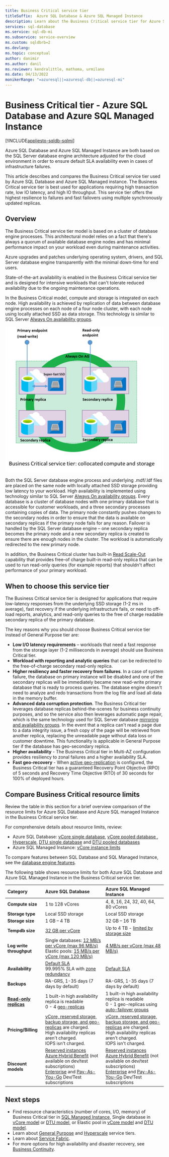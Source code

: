 ```yaml
---
title: Business Critical service tier
titleSuffix:  Azure SQL Database & Azure SQL Managed Instance
description: Learn about the Business Critical service tier for Azure SQL Database and Azure SQL Managed Instance. 
services: sql-database
ms.service: sql-db-mi
ms.subservice: service-overview
ms.custom: sqldbrb=2
ms.devlang: 
ms.topic: conceptual
author: danimir
ms.author: danil
ms.reviewer: kendralittle, mathoma, urmilano
ms.date: 04/13/2022
monikerRange: "=azuresql||=azuresql-db||=azuresql-mi"
---
```

# Business Critical tier - Azure SQL Database and Azure SQL Managed Instance 
[!INCLUDE[appliesto-sqldb-sqlmi](../includes/appliesto-sqldb-sqlmi.md)]

Azure SQL Database and Azure SQL Managed Instance are both based on the SQL Server database engine architecture adjusted for the cloud environment in order to ensure default SLA availability even in cases of infrastructure failures. 

This article describes and compares the Business Critical service tier used by Azure SQL Database and Azure SQL Managed instance. The Business Critical service tier is best used for applications requiring high transaction rate, low IO latency, and high IO throughput. This service tier offers the highest resilience to failures and fast failovers using multiple synchronously updated replicas.

## Overview

The Business Critical service tier model is based on a cluster of database engine processes. This architectural model relies on a fact that there's always a quorum of available database engine nodes and has minimal performance impact on your workload even during maintenance activities. 

Azure upgrades and patches underlying operating system, drivers, and SQL Server database engine transparently with the minimal down-time for end users. 

State-of-the-art availability is enabled in the Business Critical service tier and is designed for intensive workloads that can't tolerate reduced availability due to the ongoing maintenance operations.

In the Business Critical model, compute and storage is integrated on each node. High availability is achieved by replication of data between database engine processes on each node of a four node cluster, with each node using locally attached SSD as data storage. This technology is similar to SQL Server [Always On availability groups](/sql/database-engine/availability-groups/windows/overview-of-always-on-availability-groups-sql-server).

![Cluster of database engine nodes](./media/service-tier-business-critical/business-critical-service-tier.png)

Both the SQL Server database engine process and underlying .mdf/.ldf files are placed on the same node with locally attached SSD storage providing low latency to your workload. High availability is implemented using technology similar to SQL Server [Always On availability groups](/sql/database-engine/availability-groups/windows/overview-of-always-on-availability-groups-sql-server). Every database is a cluster of database nodes with one primary database that is accessible for customer workloads, and a three secondary processes containing copies of data. The primary node constantly pushes changes to the secondary nodes in order to ensure that the data is available on secondary replicas if the primary node fails for any reason. Failover is handled by the SQL Server database engine – one secondary replica becomes the primary node and a new secondary replica is created to ensure there are enough nodes in the cluster. The workload is automatically redirected to the new primary node.

In addition, the Business Critical cluster has built-in [Read Scale-Out](read-scale-out.md) capability that provides free-of charge built-in read-only replica that can be used to run read-only queries (for example reports) that shouldn't affect performance of your primary workload.

## When to choose this service tier

The Business Critical service tier is designed for applications that require low-latency responses from the underlying SSD storage (1-2 ms in average), fast recovery if the underlying infrastructure fails, or need to off-load reports, analytics, and read-only queries to the free of charge readable secondary replica of the primary database.

The key reasons why you should choose Business Critical service tier instead of General Purpose tier are:
-    **Low I/O latency requirements** – workloads that need a fast response from the storage layer (1-2 milliseconds in average) should use Business Critical tier. 
-    **Workload with reporting and analytic queries** that can be redirected to the free-of-charge secondary read-only replica.
- **Higher resiliency and faster recovery from failures**. In a case of system failure, the database on primary instance will be disabled and one of the secondary replicas will be immediately became new read-write primary database that is ready to process queries. The database engine doesn't need to analyze and redo transactions from the log file and load all data in the memory buffer.
- **Advanced data corruption protection**. The Business Critical tier leverages database replicas behind-the-scenes for business continuity purposes, and so the service also then leverages automatic page repair, which is the same technology used for SQL Server database [mirroring and availability groups](/sql/sql-server/failover-clusters/automatic-page-repair-availability-groups-database-mirroring). In the event that a replica can't read a page due to a data integrity issue, a fresh copy of the page will be retrieved from another replica, replacing the unreadable page without data loss or customer downtime. This functionality is applicable in General Purpose tier if the database has geo-secondary replica.
- **Higher availability** - The Business Critical tier in Multi-AZ configuration provides resiliency to zonal failures and a higher availability SLA.
- **Fast geo-recovery** - When [active geo-replication](active-geo-replication-overview.md) is configured, the Business Critical tier has a guaranteed Recovery Point Objective (RPO) of 5 seconds and Recovery Time Objective (RTO) of 30 seconds for 100% of deployed hours.
 
## Compare Business Critical resource limits 

<!---
vCore resource limits are listed in the following articles, please be sure to update all of them: 
/database/resource-limits-vcore-single-databases.md
/database/resource-limits-vcore-elastic-pools.md
/database/resource-limits-logical-server.md
/database/service-tier-general-purpose.md
/database/service-tier-business-critical.md
/database/service-tier-hyperscale.md
/managed-instance/resource-limits.md
--->

Review the table in this section for a brief overview comparison of the resource limits for Azure SQL Database and Azure SQL managed Instance in the Business Critical service tier. 

For comprehensive details about resource limits, review:
- Azure SQL Database: [vCore single database](resource-limits-vcore-single-databases.md), [vCore pooled database ](resource-limits-vcore-elastic-pools.md), [Hyperscale](service-tier-hyperscale.md), [DTU single database](resource-limits-dtu-single-databases.md) and [DTU pooled databases](resource-limits-dtu-elastic-pools.md)
- Azure SQL Managed Instance: [vCore instance limits](../managed-instance/resource-limits.md)

To compare features between SQL Database and SQL Managed Instance, see the [database engine features](features-comparison.md). 

The following table shows resource limits for both Azure SQL Database and Azure SQL Managed Instance in the Business Critical service tier. 

| **Category** | **Azure SQL Database** | **Azure SQL Managed Instance** |
|:--|:--|:--|
| **Compute size**|1 to 128 vCores  | 4, 8, 16, 24, 32, 40, 64, 80 vCores| 
| **Storage type** |Local SSD storage|Local SSD storage | 
| **Storage size** | 1 GB – 4 TB |32 GB – 16 TB | 
| **Tempdb size** | [32 GB per vCore](resource-limits-vcore-single-databases.md) |Up to 4 TB - [limited by storage size](../managed-instance/resource-limits.md#service-tier-characteristics) |
| **Log write throughput** | Single databases: [12 MB/s per vCore (max 96 MB/s)](resource-limits-vcore-single-databases.md) <br> Elastic pools: [15 MB/s per vCore (max 120 MB/s)](resource-limits-vcore-elastic-pools.md) | [4 MB/s per vCore (max 48 MB/s)](../managed-instance/resource-limits.md#service-tier-characteristics) |
| **Availability** | [Default SLA](https://azure.microsoft.com/support/legal/sla/azure-sql-database/) <br> 99.995% SLA with [zone redundancy](high-availability-sla.md#premium-and-business-critical-service-tier-zone-redundant-availability) | [Default SLA](https://azure.microsoft.com/support/legal/sla/azure-sql-sql-managed-instance/)|
| **Backups** | RA-GRS, 1-35 days (7 days by default) | RA-GRS, 1-35 days (7 days by default)| 
| [**Read-only replicas**](read-scale-out.md) |1 built-in high availability replica is readable <br> 0 - 4 [geo-replicas](active-geo-replication-overview.md) |1 built-in high availability replica is readable <br> 0 - 1 geo-replicas using [auto-failover groups](../managed-instance/auto-failover-group-sql-mi.md)  | 
| **Pricing/Billing** |[vCore, reserved storage, backup storage, and geo-replicas](https://azure.microsoft.com/pricing/details/sql-database/single/) are charged. <br/> High availability replicas aren't charged. <br/>IOPS isn't charged. |[vCore, reserved storage, backup storage, and geo-replicas](https://azure.microsoft.com/pricing/details/sql-database/managed/) are charged. <br/> High availability replicas aren't charged. <br/>IOPS isn't charged.  | 
| **Discount models** |[Reserved instances](reserved-capacity-overview.md)<br/>[Azure Hybrid Benefit](../azure-hybrid-benefit.md) (not available on dev/test subscriptions)<br/>[Enterprise](https://azure.microsoft.com/offers/ms-azr-0148p/) and [Pay-As-You-Go](https://azure.microsoft.com/offers/ms-azr-0023p/) Dev/Test subscriptions|[Reserved instances](reserved-capacity-overview.md)<br/>[Azure Hybrid Benefit](../azure-hybrid-benefit.md) (not available on dev/test subscriptions)<br/>[Enterprise](https://azure.microsoft.com/offers/ms-azr-0148p/) and [Pay-As-You-Go](https://azure.microsoft.com/offers/ms-azr-0023p/) Dev/Test subscriptions | 



## Next steps

- Find resource characteristics (number of cores, I/O, memory) of Business Critical tier in [SQL Managed Instance](../managed-instance/resource-limits.md#service-tier-characteristics), Single database in [vCore model](resource-limits-vcore-single-databases.md) or [DTU model](resource-limits-dtu-single-databases.md#premium-service-tier), or Elastic pool in [vCore model](resource-limits-vcore-elastic-pools.md) and [DTU model](resource-limits-dtu-elastic-pools.md#premium-elastic-pool-limits).
- Learn about [General Purpose](service-tier-general-purpose.md) and [Hyperscale](service-tier-hyperscale.md) service tiers.
- Learn about [Service Fabric](/azure/service-fabric/service-fabric-overview).
- For more options for high availability and disaster recovery, see [Business Continuity](business-continuity-high-availability-disaster-recover-hadr-overview.md).
